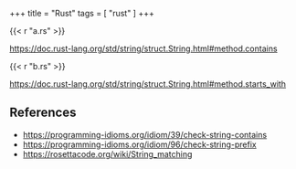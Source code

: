 +++
title = "Rust"
tags = [ "rust" ]
+++

{{< r "a.rs" >}}

<https://doc.rust-lang.org/std/string/struct.String.html#method.contains>

{{< r "b.rs" >}}

<https://doc.rust-lang.org/std/string/struct.String.html#method.starts_with>

## References

- <https://programming-idioms.org/idiom/39/check-string-contains>
- <https://programming-idioms.org/idiom/96/check-string-prefix>
- <https://rosettacode.org/wiki/String_matching>
